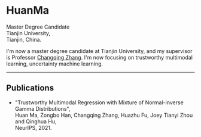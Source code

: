 # HuanMa

Master Degree Candidate  
Tianjin University,  
Tianjin, China.  

I'm now a master degree candidate at Tianjin University, and my supervisor is Professor [Changqing Zhang](http://cic.tju.edu.cn/faculty/zhangchangqing/index.html). I'm now focusing on trustworthy multimodal learning, uncertainty machine learning.  


-------  
## Publications  

* "Trustworthy Multimodal Regression with Mixture of Normal-inverse Gamma Distributions",  
Huan Ma, Zongbo Han, Changqing Zhang, Huazhu Fu, Joey Tianyi Zhou and Qinghua Hu,  
NeurIPS, 2021.


